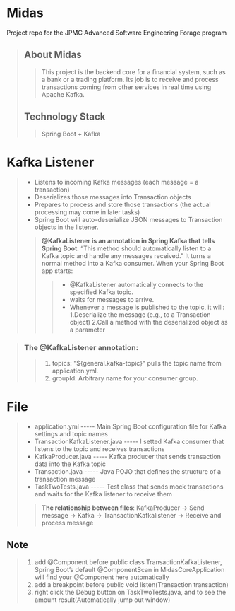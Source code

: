 # Midas
Project repo for the JPMC Advanced Software Engineering Forage program
> ## About Midas
>> This project is the backend core for a financial system, such as a bank or a trading platform. Its job is to receive and process transactions coming from other services in real time using Apache Kafka.
> ## Technology Stack
>> Spring Boot + Kafka
# Kafka Listener
> * Listens to incoming Kafka messages (each message = a transaction)
> * Deserializes those messages into Transaction objects
> * Prepares to process and store those transactions (the actual processing may come in later tasks)
> *  Spring Boot will auto-deserialize JSON messages to Transaction objects in the listener.
>> **@KafkaListener is an annotation in Spring Kafka that tells Spring Boot**: “This method should automatically listen to a Kafka topic and handle any messages received.” It turns a normal method into a Kafka consumer.
>> When your Spring Boot app starts:
>>> * @KafkaListener automatically connects to the specified Kafka topic.
>>> * waits for messages to arrive.
>>> * Whenever a message is published to the topic, it will: 1.Deserialize the message (e.g., to a Transaction object) 2.Call a method with the deserialized object as a parameter


> ###  The @KafkaListener annotation:
>> 1. topics: "${general.kafka-topic}" pulls the topic name from application.yml.
>> 2. groupId: Arbitrary name for your consumer group.

# File
  > * application.yml     -----     Main Spring Boot configuration file for Kafka settings and topic names
  > * TransactionKafkaListener.java     -----     I setted Kafka consumer that listens to the topic and receives transactions
  > * KafkaProducer.java     -----     Kafka producer that sends transaction data into the Kafka topic
  > * Transaction.java     -----     Java POJO that defines the structure of a transaction message
  > * TaskTwoTests.java     -----     Test class that sends mock transactions and waits for the Kafka listener to receive them
  >> **The relationship between files**: KafkaProducer → Send message → Kafka → TransactionKafkalistener → Receive and process message

## Note
> 1. add @Component before public class TransactionKafkaListener, Spring Boot’s default @ComponentScan in MidasCoreApplication will find your @Component here automatically
> 2. add a breakpoint before public void listen(Transaction transaction)
> 3. right click the Debug button on TaskTwoTests.java, and to see the amount result(Automatically jump out window)
